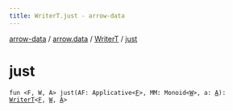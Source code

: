 ```yaml
---
title: WriterT.just - arrow-data
---
```


[arrow-data](../../index.html) / [arrow.data](../index.html) / [WriterT](index.html) / [just](./just.html)

# just

`fun <F, W, A> just(AF: Applicative<`[`F`](just.html#F)`>, MM: Monoid<`[`W`](just.html#W)`>, a: `[`A`](just.html#A)`): `[`WriterT`](index.html)`<`[`F`](just.html#F)`, `[`W`](just.html#W)`, `[`A`](just.html#A)`>`